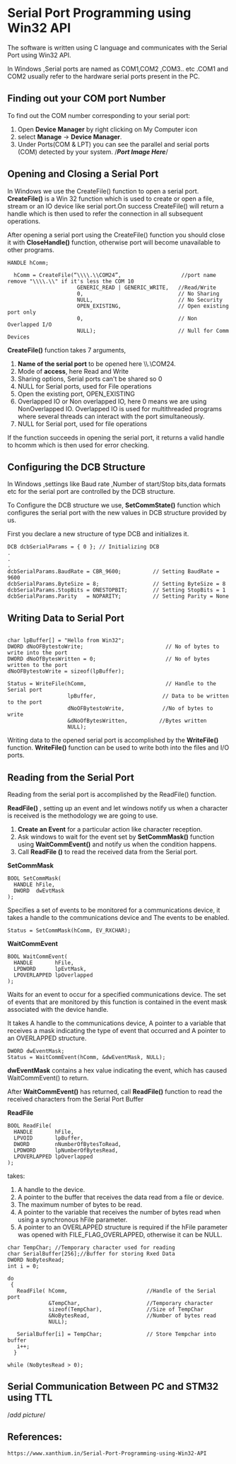 # Serial Port Programming using Win32 API
The software is written using C language and communicates with the Serial Port using Win32 API.

In Windows ,Serial ports are named as COM1,COM2 ,COM3.. etc .COM1 and COM2 usually refer to the hardware serial ports present in the PC.

## Finding out your COM port Number
To find out the COM number corresponding to your serial port:
1. Open **Device Manager** by right clicking on My Computer icon
2. select **Manage** → **Device Manager**.
3. Under Ports(COM & LPT) you can see the parallel and serial ports (COM) detected by your system.
/*****Port Image Here*****/

## Opening and Closing a Serial Port
In Windows we use the CreateFile() function to open a serial port.
**CreateFile()** is a Win 32 function which is used to create or open a file, stream or an IO device like serial port.On success CreateFile() will return a handle which is then used to refer the connection in all subsequent operations.

After opening a serial port using the CreateFile() function you should close it with **CloseHandle()** function, otherwise port will become unavailable to other programs.

```
HANDLE hComm;

  hComm = CreateFile(“\\\\.\\COM24”,                   //port name remove "\\\\.\\" if it's less the COM 10
                      GENERIC_READ | GENERIC_WRITE,   //Read/Write
                      0,                              // No Sharing
                      NULL,                           // No Security
                      OPEN_EXISTING,                  // Open existing port only
                      0,                              // Non Overlapped I/O
                      NULL);                          // Null for Comm Devices
```

**CreateFile()** function takes 7 arguments,

1. **Name of the serial port** to be opened here \\\\.\\COM24.
2. Mode of **access**, here Read and Write
3. Sharing options, Serial ports can't be shared so 0
4. NULL for Serial ports, used for File operations
5. Open the existing port, OPEN_EXISTING
6. Overlapped IO or Non overlapped IO, here 0 means we are using NonOverlapped IO. Overlapped IO is used for multithreaded programs where
several threads can interact with the port simultaneously.
7. NULL for Serial port, used for file operations

If the function succeeds in opening the serial port, it returns a valid handle to hcomm which is then used for error checking.

## Configuring the DCB Structure

In Windows ,settings like Baud rate ,Number of start/Stop bits,data formats etc for the serial port are controlled by the DCB structure.

To Configure the DCB structure we use,
**SetCommState()** function which configures the serial port with the new values in DCB structure provided by us.

First you declare a new structure of type DCB and initializes it.
```
DCB dcbSerialParams = { 0 }; // Initializing DCB
.
.
.
dcbSerialParams.BaudRate = CBR_9600;          // Setting BaudRate = 9600
dcbSerialParams.ByteSize = 8;                 // Setting ByteSize = 8
dcbSerialParams.StopBits = ONESTOPBIT;        // Setting StopBits = 1
dcbSerialParams.Parity   = NOPARITY;          // Setting Parity = None

```

## Writing Data to Serial Port
```

char lpBuffer[] = "Hello from Win32";
DWORD dNoOFBytestoWrite;                          // No of bytes to write into the port
DWORD dNoOfBytesWritten = 0;                      // No of bytes written to the port
dNoOFBytestoWrite = sizeof(lpBuffer);

Status = WriteFile(hComm,                         // Handle to the Serial port
                   lpBuffer,                     // Data to be written to the port
                   dNoOFBytestoWrite,            //No of bytes to write
                   &dNoOfBytesWritten,          //Bytes written
                   NULL);
```

Writing data to the opened serial port is accomplished by the **WriteFile()** function. **WriteFile()** function can be used to write both into the files and I/O ports.

## Reading from the Serial Port
Reading from the serial port is accomplished by the ReadFile() function.

**ReadFile()** , setting up an event and let windows notify us when a character is received is the methodology we are going to use.
1. **Create an Event** for a particular action like character reception.
2. Ask windows to wait for the event set by **SetCommMask()** function using **WaitCommEvent()** and notify us when the condition happens.
3. Call **ReadFile ()** to read the received data from the Serial port.

**SetCommMask** 
```
BOOL SetCommMask(
  HANDLE hFile,
  DWORD  dwEvtMask
);
```
Specifies a set of events to be monitored for a communications device, it takes a handle to the communications device and The events to be enabled.
```
Status = SetCommMask(hComm, EV_RXCHAR);
```

**WaitCommEvent** 
```
BOOL WaitCommEvent(
  HANDLE       hFile,
  LPDWORD      lpEvtMask,
  LPOVERLAPPED lpOverlapped
);
```
Waits for an event to occur for a specified communications device. The set of events that are monitored by this function is contained in the event mask associated with the device handle.

It takes A handle to the communications device, A pointer to a variable that receives a mask indicating the type of event that occurred and A pointer to an OVERLAPPED structure.
```
DWORD dwEventMask; 
Status = WaitCommEvent(hComm, &dwEventMask, NULL);  
```
**dwEventMask** contains a hex value indicating the event, which has caused WaitCommEvent() to return.

After **WaitCommEvent()** has returned, call **ReadFile()** function to read the received characters from the Serial Port Buffer

**ReadFile**
```
BOOL ReadFile(
  HANDLE       hFile,
  LPVOID       lpBuffer,
  DWORD        nNumberOfBytesToRead,
  LPDWORD      lpNumberOfBytesRead,
  LPOVERLAPPED lpOverlapped
);
```
takes:
1. A handle to the device.
2. A pointer to the buffer that receives the data read from a file or device.
3. The maximum number of bytes to be read.
4. A pointer to the variable that receives the number of bytes read when using a synchronous hFile parameter.
5. A pointer to an OVERLAPPED structure is required if the hFile parameter was opened with FILE_FLAG_OVERLAPPED, otherwise it can be NULL.


```
char TempChar; //Temporary character used for reading
char SerialBuffer[256];//Buffer for storing Rxed Data
DWORD NoBytesRead;
int i = 0;

do
 {
   ReadFile( hComm,                         //Handle of the Serial port
             &TempChar,                     //Temporary character
             sizeof(TempChar),              //Size of TempChar
             &NoBytesRead,                  //Number of bytes read
             NULL);

   SerialBuffer[i] = TempChar;              // Store Tempchar into buffer
   i++;
  }

while (NoBytesRead > 0);
```


## Serial Communication Between PC and STM32 using TTL
/*add picture*/
## References:
```
https://www.xanthium.in/Serial-Port-Programming-using-Win32-API
```
